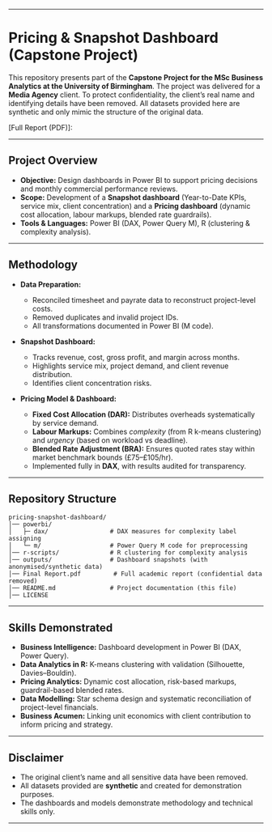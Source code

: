 
---

#  Pricing & Snapshot Dashboard (Capstone Project)

This repository presents part of the **Capstone Project for the MSc Business Analytics at the University of Birmingham**.
The project was delivered for a **Media Agency** client. To protect confidentiality, the client’s real name and identifying details have been removed. All datasets provided here are synthetic and only mimic the structure of the original data.

 [Full Report (PDF)]: 

---

##  Project Overview

* **Objective:** Design dashboards in Power BI to support pricing decisions and monthly commercial performance reviews.
* **Scope:** Development of a **Snapshot dashboard** (Year-to-Date KPIs, service mix, client concentration) and a **Pricing dashboard** (dynamic cost allocation, labour markups, blended rate guardrails).
* **Tools & Languages:** Power BI (DAX, Power Query M), R (clustering & complexity analysis).

---

##  Methodology

* **Data Preparation:**

  * Reconciled timesheet and payrate data to reconstruct project-level costs.
  * Removed duplicates and invalid project IDs.
  * All transformations documented in Power BI (M code).

* **Snapshot Dashboard:**

  * Tracks revenue, cost, gross profit, and margin across months.
  * Highlights service mix, project demand, and client revenue distribution.
  * Identifies client concentration risks.

* **Pricing Model & Dashboard:**

  * **Fixed Cost Allocation (DAR):** Distributes overheads systematically by service demand.
  * **Labour Markups:** Combines *complexity* (from R k-means clustering) and *urgency* (based on workload vs deadline).
  * **Blended Rate Adjustment (BRA):** Ensures quoted rates stay within market benchmark bounds (£75–£105/hr).
  * Implemented fully in **DAX**, with results audited for transparency.

---

##  Repository Structure

```
pricing-snapshot-dashboard/
│── powerbi/
│   ├─ dax/                 # DAX measures for complexity label assigning
│   └─ m/                   # Power Query M code for preprocessing
│── r-scripts/              # R clustering for complexity analysis
│── outputs/                # Dashboard snapshots (with anonymised/synthetic data)
│── Final Report.pdf         # Full academic report (confidential data removed)
│── README.md               # Project documentation (this file)
│── LICENSE
```

---

##  Skills Demonstrated

* **Business Intelligence:** Dashboard development in Power BI (DAX, Power Query).
* **Data Analytics in R:** K-means clustering with validation (Silhouette, Davies–Bouldin).
* **Pricing Analytics:** Dynamic cost allocation, risk-based markups, guardrail-based blended rates.
* **Data Modelling:** Star schema design and systematic reconciliation of project-level financials.
* **Business Acumen:** Linking unit economics with client contribution to inform pricing and strategy.

---

##  Disclaimer

* The original client’s name and all sensitive data have been removed.
* All datasets provided are **synthetic** and created for demonstration purposes.
* The dashboards and models demonstrate methodology and technical skills only.

---


